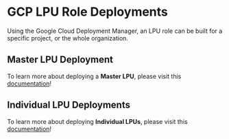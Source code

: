 # GCP LPU Role Deployments
Using the Google Cloud Deployment Manager, an LPU role can be built for a specific project, or the whole organization.

## Master LPU Deployment
To learn more about deploying a **Master LPU**, please visit this [documentation](https://github.com/BlueMedoraPublic/gcp-lpu/tree/master/deployment_manager/master_lpu_deployment)!

## Individual LPU Deployments
To learn more about deploying **Individual LPUs**, please visit this [documentation](https://github.com/BlueMedoraPublic/gcp-lpu/tree/master/deployment_manager/individual_lpus_deployment)!
